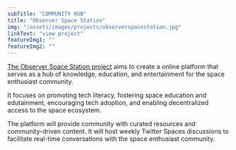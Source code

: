 ```yaml
---
subTitle: "COMMUNITY HUB" 
title: "Observer Space Station"
img: "/assets/images/projects/observerspacestation.jpg"
linkText: "view project"
featureImg1: ""
featureImg2: ""
---
```


[The Observer Space Station project](https://twitter.com/VairagyaSadhana) aims
to create a online platform that serves as a hub of knowledge, education, and
entertainment for the space enthusiast community.

It focuses on promoting tech literacy, fostering space education and
edutainment, encouraging tech adoption, and enabling decentralized access to the
space ecosystem.

The platform will provide community with curated resources and community-driven
content. It will host weekly Twitter Spaces discussions to facilitate real-time
conversations with the space enthusiast community.

